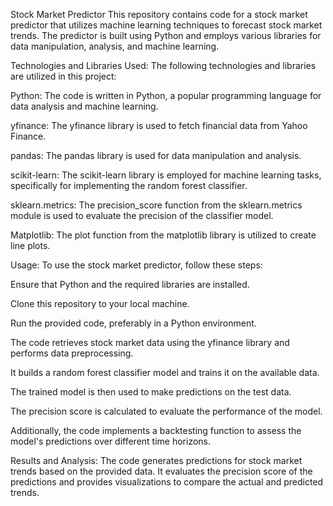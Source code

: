 Stock Market Predictor
This repository contains code for a stock market predictor that utilizes machine learning techniques to forecast stock market trends. The predictor is built using Python and employs various libraries for data manipulation, analysis, and machine learning.

Technologies and Libraries Used:
The following technologies and libraries are utilized in this project:

Python: The code is written in Python, a popular programming language for data analysis and machine learning.

yfinance: The yfinance library is used to fetch financial data from Yahoo Finance.

pandas: The pandas library is used for data manipulation and analysis.

scikit-learn: The scikit-learn library is employed for machine learning tasks, specifically for implementing the random forest classifier.

sklearn.metrics: The precision_score function from the sklearn.metrics module is used to evaluate the precision of the classifier model.

Matplotlib: The plot function from the matplotlib library is utilized to create line plots.

Usage:
To use the stock market predictor, follow these steps:

Ensure that Python and the required libraries are installed.

Clone this repository to your local machine.

Run the provided code, preferably in a Python environment.

The code retrieves stock market data using the yfinance library and performs data preprocessing.

It builds a random forest classifier model and trains it on the available data.

The trained model is then used to make predictions on the test data.

The precision score is calculated to evaluate the performance of the model.

Additionally, the code implements a backtesting function to assess the model's predictions over different time horizons.

Results and Analysis:
The code generates predictions for stock market trends based on the provided data. It evaluates the precision score of the predictions and provides visualizations to compare the actual and predicted trends.
